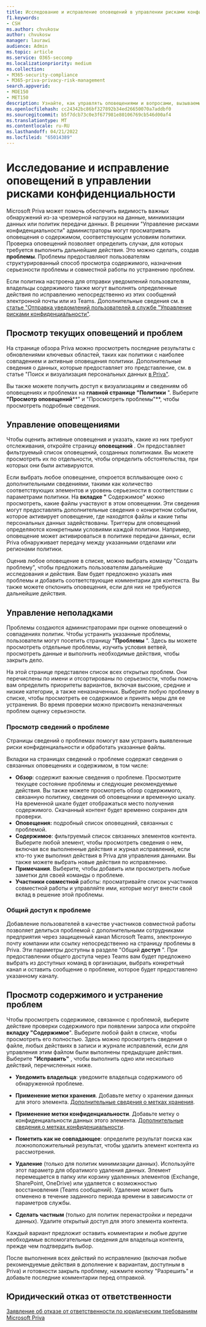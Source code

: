 ```yaml
---
title: Исследование и исправление оповещений в управлении рисками конфиденциальности
f1.keywords:
- CSH
ms.author: chvukosw
author: chvukosw
manager: laurawi
audience: Admin
ms.topic: article
ms.service: O365-seccomp
ms.localizationpriority: medium
ms.collection:
- M365-security-compliance
- M365-priva-privacy-risk-management
search.appverid:
- MOE150
- MET150
description: Узнайте, как управлять оповещениями и вопросами, вызываемые совпадением политик в microsoft Priva Privacy Risk Management.
ms.openlocfilehash: cc24342bc86bf327892b34ed26650070a7addbf0
ms.sourcegitcommit: b5f7dcb73c0e3f677981e80106769cb546d00af4
ms.translationtype: MT
ms.contentlocale: ru-RU
ms.lasthandoff: 04/21/2022
ms.locfileid: "65014389"
---
```

# <a name="investigate-and-remediate-alerts-in-privacy-risk-management"></a>Исследование и исправление оповещений в управлении рисками конфиденциальности

Microsoft Priva может помочь обеспечить видимость важных обнаружений из-за чрезмерной нагрузки на данные, минимизации данных или политик передачи данных. В решении "Управление рисками конфиденциальности" администраторы  могут просматривать оповещения о содержимом, соответствующем условиям политики. Проверка оповещений позволяет определить случаи, для которых требуется выполнить дальнейшие действия. Это можно сделать, создав **проблемы**. Проблемы предоставляют пользователям структурированный способ просмотра содержимого, назначения серьезности проблемы и совместной работы по устранению проблем.

Если политика настроена для отправки уведомлений пользователям, владельцы содержимого также могут выполнять определенные действия по исправлению непосредственно из этих сообщений электронной почты или из Teams. Дополнительные сведения см. в [статье "Отправка уведомлений пользователей в службе "Управление рисками конфиденциальности"](risk-management-notifications.md).

## <a name="view-current-alerts-and-issues"></a>Просмотр текущих оповещений и проблем

На странице обзора Priva можно просмотреть последние результаты с обновлениями ключевых областей, таких как политики с наиболее совпадением и активные оповещения политики. Дополнительные сведения о данных, которые предоставляет это представление, см. в статье "Поиск и визуализация персональных данных [в Priva"](priva-data-profile.md).

Вы также можете получить доступ к визуализациям и сведениям об оповещениях и проблемах на **главной странице "Политики** ". Выберите **"Просмотр оповещений****" и "Просмотреть проблемы"**, чтобы просмотреть подробные сведения.

## <a name="manage-alerts"></a>Управление оповещениями

Чтобы оценить активные оповещения и указать, какие из них требуют отслеживания, откройте страницу **оповещений** . Он предоставляет фильтруемый список оповещений, созданных политиками. Вы можете просмотреть их по отдельности, чтобы определить обстоятельства, при которых они были активируются.

Если выбрать любое оповещение, откроется всплывающее окно с дополнительными сведениями, такими как количество соответствующих элементов и уровень серьезности в соответствии с параметрами политики. На **вкладке "** Содержимое" можно просмотреть, какие файлы участвуют в этом оповещении. Эти сведения могут предоставлять дополнительные сведения о конкретном событии, которое активирует оповещение, где находятся файлы и какие типы персональных данных задействованы. Триггеры для оповещений определяются конкретными условиями каждой политики. Например, оповещение может активироваться в политике передачи данных, если Priva обнаруживает передачу между указанными отделами или регионами политики.

Оценив любое оповещение в списке, можно выбрать команду "Создать проблему", чтобы предложить пользователям дальнейшие исследования и действия. Вам будет предложено указать имя проблемы и добавить соответствующие комментарии для контекста. Вы также можете отклонить оповещения, если для них не требуются дальнейшие действия.

## <a name="manage-issues"></a>Управление неполадками

Проблемы создаются администраторами при оценке оповещений о совпадениях политик. Чтобы устранить указанные проблемы, пользователи могут посетить страницу **"Проблемы** ". Здесь вы можете просмотреть отдельные проблемы, изучить условия ветвей, просмотреть данные и выполнить необходимые действия, чтобы закрыть дело.

На этой странице представлен список всех открытых проблем. Они перечислены по имени и отсортированы по серьезности, чтобы помочь вам определить приоритеты вариантов, включая высокие, средние и низкие категории, а также неназначенных. Выберите любую проблему в списке, чтобы просмотреть ее содержимое и принять меры для ее устранения. Во время проверки можно присвоить неназначенных проблем оценку серьезности.

### <a name="review-issue-details"></a>Просмотр сведений о проблеме

Страницы сведений о проблемах помогут вам устранить выявленные риски конфиденциальности и обработать указанные файлы.

Вкладки на страницах сведений о проблеме содержат сведения о связанных оповещениях и содержимом, в том числе:

- **Обзор**: содержит важные сведения о проблеме. Просмотрите текущее состояние проблемы и следующие рекомендуемые действия. Вы также можете просмотреть обзор содержимого, связанную политику, сведения об оповещении и временную шкалу. На временной шкале будет отображаться место получения содержимого. Скачанный контент будет временно сохранен для проверки.
- **Оповещения:** подробный список оповещений, связанных с проблемой.
- **Содержимое**: фильтруемый список связанных элементов контента. Выберите любой элемент, чтобы просмотреть сведения о нем, включая все выполненные действия и журнал исправлений, если кто-то уже выполнил действия в Priva для управления данными. Вы также можете выбрать новые действия по исправлению.
- **Примечания**. Выберите, чтобы добавить или просмотреть любые заметки для своей команды о проблеме.
- **Участники совместной** работы: просматривайте список участников совместной работы и управляйте ими, которые могут внести свой вклад в решение этой проблемы.

### <a name="share-the-issue"></a>Общий доступ к проблеме

Добавление пользователей в качестве участников совместной работы позволяет делиться проблемой с дополнительными сотрудниками предприятия через защищенный канал Microsoft Teams, электронную почту компании или ссылку непосредственно на страницу проблемы в Priva. Эти параметры доступны в разделе "Общий **доступ** ". При предоставлении общего доступа через Teams вам будет предложено выбрать из доступных команд в организации, выбрать конкретный канал и оставить сообщение о проблеме, которое будет предоставлено указанному каналу.

## <a name="review-content-and-remediate-issues"></a>Просмотр содержимого и устранение проблем

Чтобы просмотреть содержимое, связанное с проблемой,  выберите действие проверки содержимого при появлении запроса или откройте **вкладку "Содержимое**". Выберите любой файл в списке, чтобы просмотреть его полностью. Здесь можно просмотреть сведения о файле, любых действиях в записи и журнале исправлений, если для управления этим файлом были выполнены предыдущие действия. Выберите **"Исправить"** , чтобы выполнить одно или несколько действий, перечисленных ниже.

- **Уведомить владельца**: уведомите владельца содержимого об обнаруженной проблеме.

- **Применение метки хранения**. Добавьте метку о хранении данных для этого элемента. [Дополнительные сведения о метках хранения](/microsoft-365/compliance/create-apply-retention-labels).

- **Применение метки конфиденциальности**. Добавьте метку о конфиденциальности данных этого элемента. [Дополнительные сведения о метках конфиденциальности](/microsoft-365/compliance/sensitivity-labels).

- **Пометить как не совпадающее**: определите результат поиска как ложноположительный результат, чтобы удалить элемент контента из рассмотрения.

- **Удаление** (только для политик минимизации данных). Используйте этот параметр для обратимого удаления данных. Элемент перемещается в папку или корзину удаленных элементов (Exchange, SharePoint, OneDrive) или удаляется с возможностью восстановления (Teams сообщений). Удаление может быть отменено в течение заданного периода времени в зависимости от параметров службы.

- **Сделать частным** (только для политик перенастройки и передачи данных). Удалите открытый доступ для этого элемента контента.

Каждый вариант предложит оставить комментарии и любые другие необходимые вспомогательные сведения для владельца контента, прежде чем подтвердить выбор.

После выполнения всех действий по исправлению (включая любые рекомендуемые действия в дополнение к вариантам, доступным в Priva) и готовности закрыть проблему, нажмите кнопку "Разрешить"  и добавьте последние комментарии перед отправкой.

## <a name="legal-disclaimer"></a>Юридический отказ от ответственности

[Заявление об отказе от ответственности по юридическим требованиям Microsoft Priva](priva-disclaimer.md)
